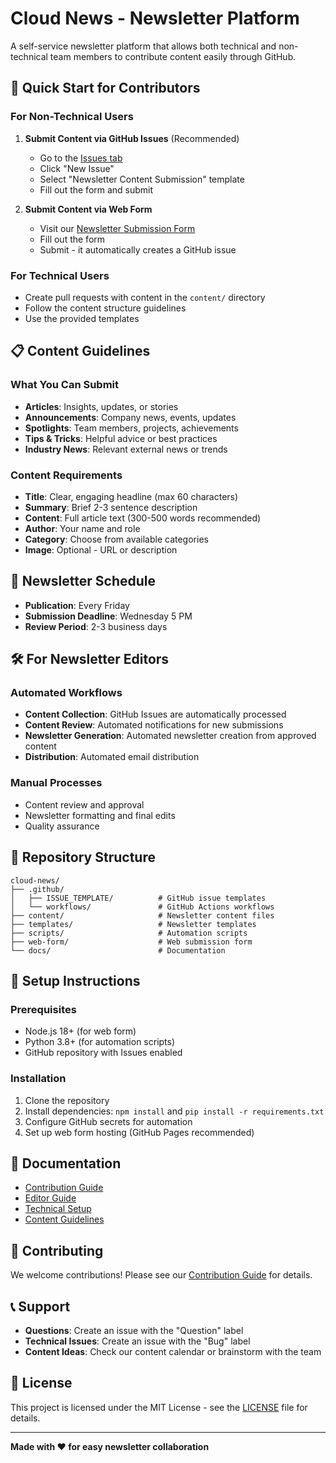 # Cloud News - Newsletter Platform

A self-service newsletter platform that allows both technical and non-technical team members to contribute content easily through GitHub.

## 🚀 Quick Start for Contributors

### For Non-Technical Users

1. **Submit Content via GitHub Issues** (Recommended)
   - Go to the [Issues tab](https://github.com/hornmichi/cloud-news/issues)
   - Click "New Issue"
   - Select "Newsletter Content Submission" template
   - Fill out the form and submit

2. **Submit Content via Web Form**
   - Visit our [Newsletter Submission Form](https://hornmichi.github.io/cloud-news/)
   - Fill out the form
   - Submit - it automatically creates a GitHub issue

### For Technical Users

- Create pull requests with content in the `content/` directory
- Follow the content structure guidelines
- Use the provided templates

## 📋 Content Guidelines

### What You Can Submit

- **Articles**: Insights, updates, or stories
- **Announcements**: Company news, events, updates
- **Spotlights**: Team members, projects, achievements
- **Tips & Tricks**: Helpful advice or best practices
- **Industry News**: Relevant external news or trends

### Content Requirements

- **Title**: Clear, engaging headline (max 60 characters)
- **Summary**: Brief 2-3 sentence description
- **Content**: Full article text (300-500 words recommended)
- **Author**: Your name and role
- **Category**: Choose from available categories
- **Image**: Optional - URL or description

## 📅 Newsletter Schedule

- **Publication**: Every Friday
- **Submission Deadline**: Wednesday 5 PM
- **Review Period**: 2-3 business days

## 🛠️ For Newsletter Editors

### Automated Workflows

- **Content Collection**: GitHub Issues are automatically processed
- **Content Review**: Automated notifications for new submissions
- **Newsletter Generation**: Automated newsletter creation from approved content
- **Distribution**: Automated email distribution

### Manual Processes

- Content review and approval
- Newsletter formatting and final edits
- Quality assurance

## 📁 Repository Structure

```
cloud-news/
├── .github/
│   ├── ISSUE_TEMPLATE/          # GitHub issue templates
│   └── workflows/               # GitHub Actions workflows
├── content/                     # Newsletter content files
├── templates/                   # Newsletter templates
├── scripts/                     # Automation scripts
├── web-form/                    # Web submission form
└── docs/                        # Documentation
```

## 🔧 Setup Instructions

### Prerequisites

- Node.js 18+ (for web form)
- Python 3.8+ (for automation scripts)
- GitHub repository with Issues enabled

### Installation

1. Clone the repository
2. Install dependencies: `npm install` and `pip install -r requirements.txt`
3. Configure GitHub secrets for automation
4. Set up web form hosting (GitHub Pages recommended)

## 📖 Documentation

- [Contribution Guide](docs/CONTRIBUTION_GUIDE.md)
- [Editor Guide](docs/EDITOR_GUIDE.md)
- [Technical Setup](docs/TECHNICAL_SETUP.md)
- [Content Guidelines](docs/CONTENT_GUIDELINES.md)

## 🤝 Contributing

We welcome contributions! Please see our [Contribution Guide](docs/CONTRIBUTION_GUIDE.md) for details.

## 📞 Support

- **Questions**: Create an issue with the "Question" label
- **Technical Issues**: Create an issue with the "Bug" label
- **Content Ideas**: Check our content calendar or brainstorm with the team

## 📄 License

This project is licensed under the MIT License - see the [LICENSE](LICENSE) file for details.

---

**Made with ❤️ for easy newsletter collaboration**

